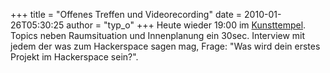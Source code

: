 +++
title = "Offenes Treffen und Videorecording"
date = 2010-01-26T05:30:25
author = "typ_o"
+++
Heute wieder 19:00 im
[Kunsttempel](http://flipdot.org/blog/index.php?/archives/47-Ab-jetzt-immer-Dienstags.html).
Topics neben Raumsituation und Innenplanung ein 30sec. Interview mit
jedem der was zum Hackerspace sagen mag, Frage: "Was wird dein erstes
Projekt im Hackerspace sein?".
